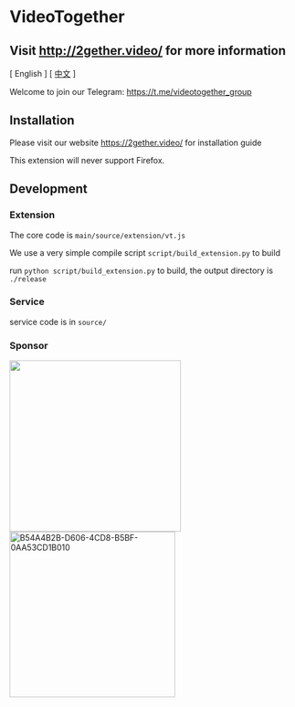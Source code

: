 # <a name="0">VideoTogether</a>


## Visit http://2gether.video/ for more information

[ English ] [ [中文](https://github.com/VideoTogether/VideoTogether/blob/main/README_zh.MD) ]

Welcome to join our Telegram: https://t.me/videotogether_group


## Installation

Please visit our website https://2gether.video/ for installation guide

This extension will never support Firefox.

## Development

### Extension

The core code is `main/source/extension/vt.js`

We use a very simple compile script `script/build_extension.py` to build

run `python script/build_extension.py` to build, the output directory is `./release` 

### Service

service code is in `source/`



### Sponsor



<img src="https://user-images.githubusercontent.com/23057110/175770059-c8faad24-dc79-42da-9359-bf462eb7e884.png" width="300">



<img width="290" alt="B54A4B2B-D606-4CD8-B5BF-0AA53CD1B010" src="https://user-images.githubusercontent.com/23057110/182861201-022c9460-9174-47ce-b8d8-3ab3ff737e25.png">


